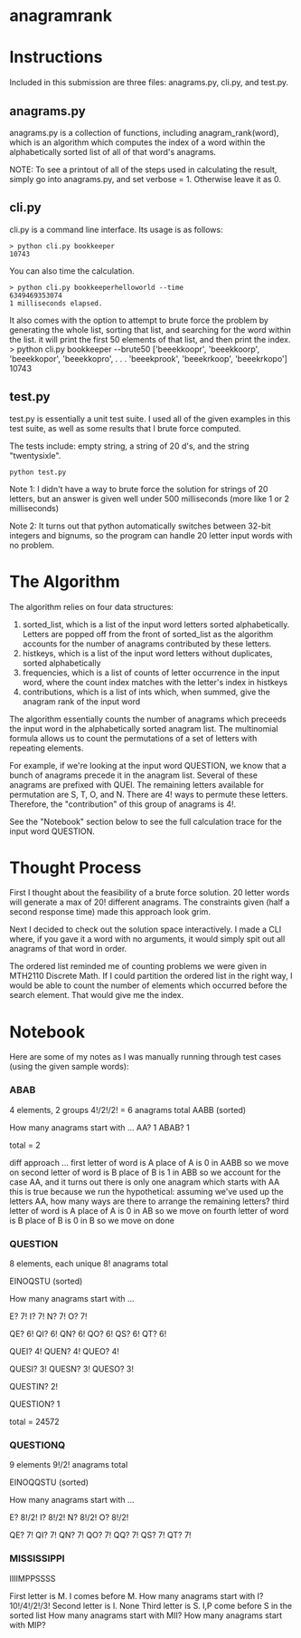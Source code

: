 # anagramrank

Instructions
=====

Included in this submission are three files: anagrams.py, cli.py, and test.py.

## anagrams.py
anagrams.py is a collection of functions, including anagram_rank(word), which is an algorithm which computes the index of a word within the alphabetically sorted list of all of that word's anagrams.

NOTE: To see a printout of all of the steps used in calculating the result, simply go into anagrams.py, and set verbose = 1. Otherwise leave it as 0.

## cli.py
cli.py is a command line interface. Its usage is as follows:

    > python cli.py bookkeeper
    10743
    
You can also time the calculation.

    > python cli.py bookkeeperhelloworld --time
    6349469353074
    1 milliseconds elapsed.

It also comes with the option to attempt to brute force the problem by generating the whole list, sorting that list, and searching for the word within the list. it will print the first 50 elements of that list, and then print the index.
    > python cli.py bookkeeper --brute50
    ['beeekkoopr',
     'beeekkoorp',
     'beeekkopor',
     'beeekkopro',
     .
     .
     .
     'beeekprook',
     'beeekrkoop',
     'beeekrkopo']
    10743

## test.py
test.py is essentially a unit test suite. I used all of the given examples in this test suite, as well as some results that I brute force computed.

The tests include: empty string, a string of 20 d's, and the string "twentysixle".

    python test.py

Note 1: I didn't have a way to brute force the solution for strings of 20 letters, but an answer is given well under 500 milliseconds (more like 1 or 2 milliseconds)

Note 2: It turns out that python automatically switches between 32-bit integers and bignums, so the program can handle 20 letter input words with no problem.

The Algorithm
=====
The algorithm relies on four data structures:

1. sorted_list, which is a list of the input word letters sorted alphabetically. Letters are popped off from the front of sorted_list as the algorithm accounts for the number of anagrams contributed by these letters.
2. histkeys, which is a list of the input word letters without duplicates, sorted alphabetically
3. frequencies, which is a list of counts of letter occurrence in the input word, where the count index matches with the letter's index in histkeys
4. contributions, which is a list of ints which, when summed, give the anagram rank of the input word

The algorithm essentially counts the number of anagrams which preceeds the input word in the alphabetically sorted anagram list. The multinomial formula allows us to count the permutations of a set of letters with repeating elements.

For example, if we're looking at the input word QUESTION, we know that a bunch of anagrams precede it in the anagram list. Several of these anagrams are prefixed with QUEI. The remaining letters available for permutation are S, T, O, and N. There are 4! ways to permute these letters. Therefore, the "contribution" of this group of anagrams is 4!.

See the "Notebook" section below to see the full calculation trace for the input word QUESTION.

Thought Process
=====


First I thought about the feasibility of a brute force solution. 20 letter words will generate a max of 20! different anagrams. The constraints given (half a second response time) made this approach look grim.

Next I decided to check out the solution space interactively. I made a CLI where, if you gave it a word with no arguments, it would simply spit out all anagrams of that word in order.

The ordered list reminded me of counting problems we were given in MTH2110 Discrete Math. If I could partition the ordered list in the right way, I would be able to count the number of elements which occurred before the search element. That would give me the index.

Notebook
=====

Here are some of my notes as I was manually running through test cases (using the given sample words):
### ABAB
4 elements, 2 groups
4!/2!/2! = 6 anagrams total
AABB (sorted)

How many anagrams start with ...
AA? 1
ABAB? 1

total = 2

diff approach ...
first letter of word is A
	place of A is 0 in AABB
		so we move on
second letter of word is B
	place of B is 1 in ABB
		so we account for the case AA, and it turns out there is only one anagram which starts with AA
		this is true because we run the hypothetical:
			assuming we've used up the letters AA, how many ways are there to arrange the remaining letters?
third letter of word is A
	place of A is 0 in AB
		so we move on
fourth letter of word is B
	place of B is 0 in B
		so we move on
done


### QUESTION
8 elements, each unique
8! anagrams total

EINOQSTU (sorted)

How many anagrams start with ...

E? 7!
I? 7!
N? 7!
O? 7!

QE? 6!
QI? 6!
QN? 6!
QO? 6!
QS? 6!
QT? 6!

QUEI? 4!
QUEN? 4!
QUEO? 4!

QUESI? 3!
QUESN? 3!
QUESO? 3!

QUESTIN? 2!

QUESTION? 1

total = 24572



### QUESTIONQ
9 elements
9!/2! anagrams total

EINOQQSTU (sorted)

How many anagrams start with ...

E? 8!/2!
I? 8!/2!
N? 8!/2!
O? 8!/2!

QE? 7!
QI? 7!
QN? 7!
QO? 7!
QQ? 7!
QS? 7!
QT? 7!


### MISSISSIPPI
IIIIMPPSSSS

First letter is M. I comes before M.
	How many anagrams start with I? 10!/4!/2!/3!
Second letter is I. None
Third letter is S. I,P come before S in the sorted list
	How many anagrams start with MII? 
	How many anagrams start with MIP?
